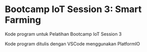 # Bootcamp IoT Session 3: Smart Farming
Kode program untuk Pelatihan Bootcamp IoT Session 3

Kode program ditulis dengan VSCode menggunakan PlatformIO
